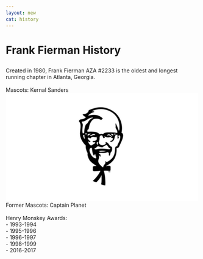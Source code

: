 ```yaml
---
layout: new
cat: history
---
```


<h1>

Frank Fierman History<br>

</h1>
<p>  
Created in 1980, Frank Fierman AZA #2233 is the oldest and longest running chapter in Atlanta, Georgia.<br>
<br>
Mascots: Kernal Sanders <br>
<img src="/history/fiermanks1.jpeg" /> <br>
Former Mascots: Captain Planet<br>
<br>
Henry Monskey Awards:<br>
- 1993-1994<br>
- 1995-1996<br>
- 1996-1997<br>
- 1998-1999<br>
- 2016-2017
</p>

